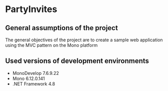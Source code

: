 # PartyInvites

## General assumptions of the project
The general objectives of the project are to create a sample web application using the MVC pattern on the Mono platform

## Used versions of development environments
* MonoDevelop 7.6.9.22
* Mono 6.12.0.141
* .NET Framework 4.8
